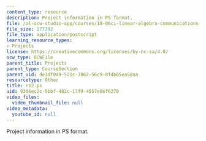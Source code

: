 ```yaml
---
content_type: resource
description: Project information in PS format.
file: /ol-ocw-studio-app/courses/18-06ci-linear-algebra-communications-intensive-spring-2004/9306ec2c9bbf482c17f94557e86f6270_rs2.ps
file_size: 177392
file_type: application/postscript
learning_resource_types:
- Projects
license: https://creativecommons.org/licenses/by-nc-sa/4.0/
ocw_type: OCWFile
parent_title: Projects
parent_type: CourseSection
parent_uid: de3df049-521c-7063-56c9-8fdb65ea58aa
resourcetype: Other
title: rs2.ps
uid: 9306ec2c-9bbf-482c-17f9-4557e86f6270
video_files:
  video_thumbnail_file: null
video_metadata:
  youtube_id: null
---
```

Project information in PS format.